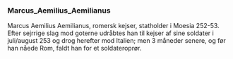 ### Marcus_Aemilius_Aemilianus


Marcus Aemilius Aemilianus, romersk kejser, statholder i Moesia 252-53. Efter sejrrige slag mod goterne udråbtes han til kejser af sine soldater i juli/august 253 og drog herefter mod Italien; men 3 måneder senere, og før han nåede Rom, faldt han for et soldateroprør.